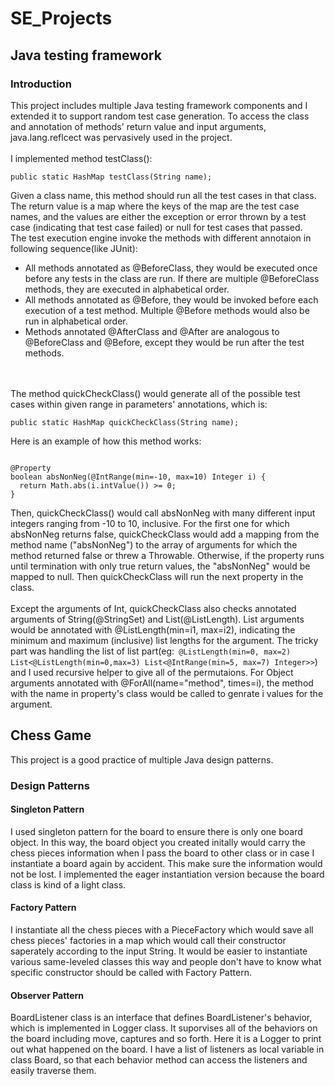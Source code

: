 # SE_Projects
## Java testing framework
### Introduction
This project includes multiple Java testing framework components and I extended it to support random test case generation. To access the class and annotation of methods' return value and input arguments, java.lang.reflcect was pervasively used in the project. 
<br>
<br>
I implemented method testClass():<br>
<pre><code>public static HashMap<String, Throwable> testClass(String name);</code></pre>
Given a class name, this method should run all the test cases in that class. The return value is a map where the keys of the map are the test case names, and the values are either the exception or error thrown by a test case (indicating that test case failed) or null for test cases that passed. 
<br>
The test execution engine invoke the methods with different annotaion in following sequence(like JUnit):
+ All methods annotated as @BeforeClass, they would be executed once before any tests in the class are run. If there are multiple @BeforeClass methods, they are executed in alphabetical order.
+ All methods annotated as @Before, they would be invoked before each execution of a test method. Multiple @Before methods would also be run in alphabetical order.
+ Methods annotated @AfterClass and @After are analogous to @BeforeClass and @Before, except they would be run after the test methods.
<br>
<br>
The method quickCheckClass() would generate all of the possible test cases within given range in parameters' annotations, which is:
<pre><code>public static HashMap<String, Object[]> quickCheckClass(String name);</code></pre>
Here is an example of how this method works:
<pre><code>
@Property
boolean absNonNeg(@IntRange(min=-10, max=10) Integer i) {
  return Math.abs(i.intValue()) >= 0;
}
</code></pre>
Then, quickCheckClass() would call absNonNeg with many different input integers ranging from -10 to 10, inclusive. For the first one for which absNonNeg returns false, quickCheckClass would add a mapping from the method name ("absNonNeg") to the array of arguments for which the method returned false or threw a Throwable. Otherwise, if the property runs until termination with only true return values, the "absNonNeg" would be mapped to null. Then quickCheckClass will run the next property in the class.
<br>
<br>
Except the arguments of Int, quickCheckClass also checks annotated arguments of String(@StringSet) and List(@ListLength). 
List arguments would be annotated with @ListLength(min=i1, max=i2), indicating the minimum and maximum (inclusive) list lengths for the argument. The tricky part was handling the list of list part(eg:<code> @ListLength(min=0, max=2) List<@ListLength(min=0,max=3) List<@IntRange(min=5, max=7) Integer>></code>) and I used recursive helper to give all of the permutaions.
For Object arguments annotated with @ForAll(name="method", times=i), the method with the name in property's class would be called to genrate i values for the argument.

## Chess Game
This project is a good practice of multiple Java design patterns.
### Design Patterns
#### Singleton Pattern
I used singleton pattern for the board to ensure there is only one board object. In this way, the board object you created initally would carry the chess pieces information when I pass the board to other class or in case I instantiate a board again by accident. This make sure the information would not be lost. I implemented the eager instantiation version because the board class is kind of a light class.
#### Factory Pattern
I instantiate all the chess pieces with a PieceFactory which would save all chess pieces' factories in a map which would call their constructor saperately according to the input String. It would be easier to instantiate various same-leveled classes this way and people don't have to know what specific constructor should be called with Factory Pattern.
#### Observer Pattern
BoardListener class is an interface that defines BoardListener's behavior, which is implemented in Logger class. It suporvises all of the behaviors on the board including move, captures and so forth. Here it is a Logger to print out what happened on the board. I have a list of listeners as local variable in class Board, so that each behavior method can access the listeners and easily traverse them.


